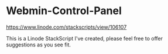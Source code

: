 # Webmin-Control-Panel

https://www.linode.com/stackscripts/view/106107

This is a Linode StackScript I've created, please feel free to offer suggestions as you see fit.

